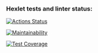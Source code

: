 ### Hexlet tests and linter status:

[![Actions Status](https://github.com/sarmong/frontend-project-lvl2/workflows/hexlet-check/badge.svg)](https://github.com/sarmong/frontend-project-lvl2/actions)

[![Maintainability](https://api.codeclimate.com/v1/badges/f6f47722a9772ef8bd68/maintainability)](https://codeclimate.com/github/sarmong/frontend-project-lvl2/maintainability)

[![Test Coverage](https://api.codeclimate.com/v1/badges/f6f47722a9772ef8bd68/test_coverage)](https://codeclimate.com/github/sarmong/frontend-project-lvl2/test_coverage)

